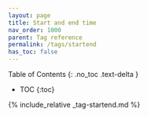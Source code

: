 ```yaml
---
layout: page
title: Start and end time
nav_order: 1000
parent: Tag reference
permalink: /tags/startend
has_toc: false
---
```

Table of Contents
{: .no_toc .text-delta }

- TOC
{:toc}

{% include_relative _tag-startend.md %}
